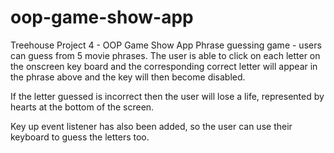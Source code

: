 # oop-game-show-app
 Treehouse Project 4 - OOP Game Show App
Phrase guessing game - users can guess from 5 movie phrases. The user is able to click on each letter on the onscreen key board and the corresponding correct letter will appear in the phrase above and the key will then become disabled.

If the letter guessed is incorrect then the user will lose a life, represented by hearts at the bottom of the screen.

Key up event listener has also been added, so the user can use their keyboard to guess the letters too. 
